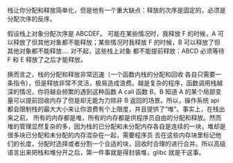 

栈让你分配和释放简单化，但是他有一个重大缺点：释放的次序是固定的，必须是分配次序的反序。

假设栈上对象分配次序是 ABCDEF。 可能在某些情况时，我释放 F 的时候，A 可以释放了但其他对象都不能释放；某些情况时我释放 F 的时候，B 可以释放了但其他对象都不能释放.... 对不起，这些栈上对象
都不能提前释放：ABCD 必须等待 F 和 E 释放了之后才能释放。

换而言之，栈的分配和释放非常迅速（一个函数内栈的分配和回收 各自只需要一条指令），但是释放非常不灵活，极易造成浪费。越是复杂的程序，函数调用栈越深的情况，你将越会频繁的遇到这种函数 A call
函数 B，B 知道 A 的某个局部变量可以提前回收内存了但是却无能为力除非 B 返回的场景。所以，操作系统 api 都会限制栈的最大大小来让你浪费有个上限度，并且提供了“堆”。事实上，在栈出来之前，
所有的内存都是堆，所有的内存都是供程序员自由的分配和释放。然而堆的管理显然复杂的多，因为栈的已分配和未分配内存各自是连续的一块，堆却是很多块已分配和未分配的内存混杂在一起，需要程序员
去在这些内存块里标记他们的长度，分配时选择或者分割一个合适的块，回收时合理的进行合并。所以高级语言出来把栈和堆分开之后，第一件事就是得封装堆，glibc 就是干这事。
